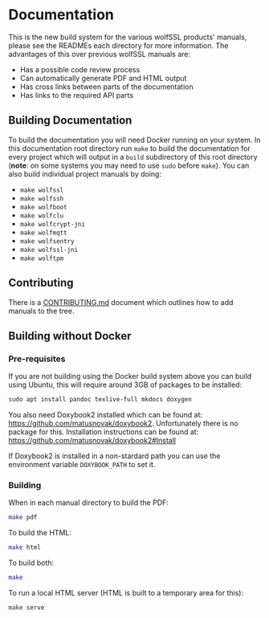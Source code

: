 # Documentation

This is the new build system for the various wolfSSL products' manuals, please see the READMEs each directory for more information. The advantages of this over previous wolfSSL manuals are:

* Has a possible code review process
* Can automatically generate PDF and HTML output
* Has cross links between parts of the documentation
* Has links to the required API parts

## Building Documentation

To build the documentation you will need Docker running on your system. In this documentation root directory run `make` to build the documentation for every project which will output in a `build` subdirectory of this root directory (**note**: on some systems you may need to use `sudo` before `make`). You can also build individual project manuals by doing:

* `make wolfssl`
* `make wolfssh`
* `make wolfboot`
* `make wolfclu`
* `make wolfcrypt-jni`
* `make wolfmqtt`
* `make wolfsentry`
* `make wolfssl-jni`
* `make wolftpm`

## Contributing

There is a [CONTRIBUTING.md](CONTRIBUTING.md) document which outlines how to add manuals to the tree.

## Building without Docker

### Pre-requisites

If you are not building using the Docker build system above you can build using Ubuntu, this will require around 3GB of packages to be installed:

```sh
sudo apt install pandoc texlive-full mkdocs doxygen
```

You also need Doxybook2 installed which can be found at: <https://github.com/matusnovak/doxybook2>. Unfortunately there is no package for this. Installation instructions can be found at: <https://github.com/matusnovak/doxybook2#Install>

If Doxybook2 is installed in a non-stardard path you can use the environment variable `DOXYBOOK_PATH` to set it.

### Building

When in each manual directory to build the PDF:

```sh
make pdf
```

To build the HTML:

```sh
make html
```

To build both:

```sh
make
```

To run a local HTML server (HTML is built to a temporary area for this):

```sh
make serve
```
